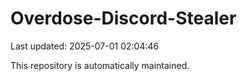 # Overdose-Discord-Stealer

Last updated: 2025-07-01 02:04:46

This repository is automatically maintained.
